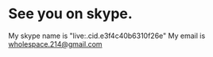 # See you on skype.
My skype name is "live:.cid.e3f4c40b6310f26e"
My email is wholespace.214@gmail.com
